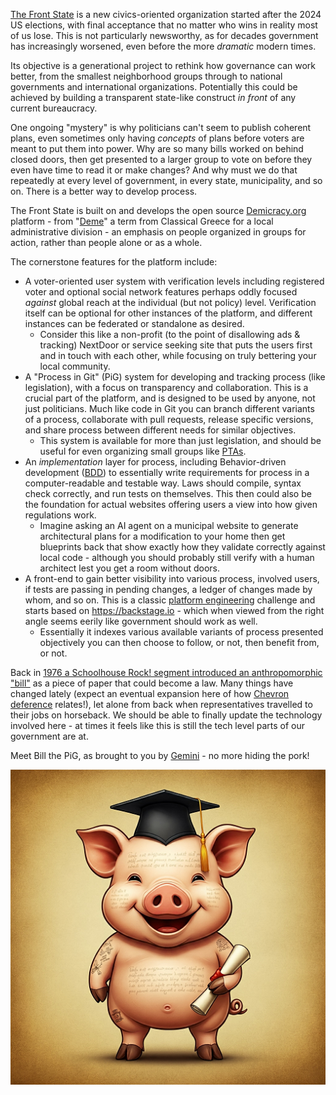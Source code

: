 [The Front State](https://frontstate.org) is a new civics-oriented organization started after the 2024 US elections, with final acceptance that no matter who wins in reality most of us lose. This is not particularly newsworthy, as for decades government has increasingly worsened, even before the more *dramatic* modern times.

Its objective is a generational project to rethink how governance can work better, from the smallest neighborhood groups through to national governments and international organizations. Potentially this could be achieved by building a transparent state-like construct _in front_ of any current bureaucracy.

One ongoing "mystery" is why politicians can't seem to publish coherent plans, even sometimes only having *concepts* of plans before voters are meant to put them into power. Why are so many bills worked on behind closed doors, then get presented to a larger group to vote on before they even have time to read it or make changes? And why must we do that repeatedly at every level of government, in every state, municipality, and so on. There is a better way to develop process. 

The Front State is built on and develops the open source [Demicracy.org](https://demicracy.org) platform - from "[Deme](https://en.wikipedia.org/wiki/Deme)" a term from Classical Greece for a local administrative division - an emphasis on people organized in groups for action, rather than people alone or as a whole.

The cornerstone features for the platform include:

* A voter-oriented user system with verification levels including registered voter and optional social network features perhaps oddly focused *against* global reach at the individual (but not policy) level. Verification itself can be optional for other instances of the platform, and different instances can be federated or standalone as desired.
  * Consider this like a non-profit (to the point of disallowing ads & tracking) NextDoor or service seeking site that puts the users first and in touch with each other, while focusing on truly bettering your local community. 
* A "Process in Git" (PiG) system for developing and tracking process (like legislation), with a focus on transparency and collaboration. This is a crucial part of the platform, and is designed to be used by anyone, not just politicians. Much like code in Git you can branch different variants of a process, collaborate with pull requests, release specific versions, and share process between different needs for similar objectives.
  * This system is available for more than just legislation, and should be useful for even organizing small groups like [PTAs](https://en.wikipedia.org/wiki/Parent%E2%80%93teacher_association).
* An *implementation* layer for process, including Behavior-driven development ([BDD](https://en.wikipedia.org/wiki/Behavior-driven_development)) to essentially write requirements for process in a computer-readable and testable way. Laws should compile, syntax check correctly, and run tests on themselves. This then could also be the foundation for actual websites offering users a view into how given regulations work.
  * Imagine asking an AI agent on a municipal website to generate architectural plans for a modification to your home then get blueprints back that show exactly how they validate correctly against local code - although you should probably still verify with a human architect lest you get a room without doors.
* A front-end to gain better visibility into various process, involved users, if tests are passing in pending changes, a ledger of changes made by whom, and so on. This is a classic [platform engineering](https://en.wikipedia.org/wiki/Platform_engineering) challenge and starts based on https://backstage.io - which when viewed from the right angle seems eerily like government should work as well.
  * Essentially it indexes various available variants of process presented objectively you can then choose to follow, or not, then benefit from, or not. 

Back in [1976 a Schoolhouse Rock! segment introduced an anthropomorphic "bill"](https://en.wikipedia.org/wiki/I%27m_Just_a_Bill) as a piece of paper that could become a law. Many things have changed lately (expect an eventual expansion here of how [Chevron deference](https://en.wikipedia.org/wiki/Chevron_U.S.A.,_Inc._v._Natural_Resources_Defense_Council,_Inc.) relates!), let alone from back when representatives travelled to their jobs on horseback. We should be able to finally update the technology involved here - at times it feels like this is still the tech level parts of our government are at.

Meet Bill the PiG, as brought to you by [Gemini](https://en.wikipedia.org/wiki/Gemini_(chatbot)) - no more hiding the pork!

![GeminiGeneratedProcessPiG.png](GeminiGeneratedProcessPiG.png)
